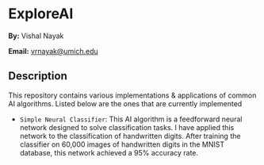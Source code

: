 # ExploreAI

**By:** Vishal Nayak

**Email:** vrnayak@umich.edu


## Description

This repository contains various implementations &amp; applications of common AI algorithms. Listed below are the ones that are currently implemented

- `Simple Neural Classifier`: This AI algorithm is a feedforward neural network designed to solve classification tasks. I have applied this network to the classification of handwritten digits. After training the classifier on 60,000 images of handwritten digits in the MNIST database, this network achieved a 95% accuracy rate. 
